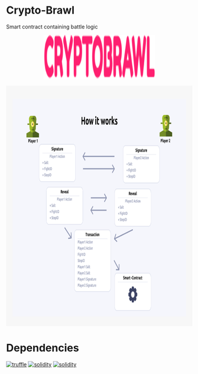 # Crypto-Brawl
Smart contract containing battle logic

<p align="center">
  <img width="300" height ="120"  alt="CryptoBrawl logo" src = "./assets/CRYPTOBRAWL.svg">
</p>

<p align="center">
  <img width="720" height ="650"  alt="How it Works" src = "./assets/scheme.png">
</p>


# Dependencies 
[![truffle](https://img.shields.io/badge/truffle-docs-orange.svg)](https://truffleframework.com/docs)
[![solidity](https://img.shields.io/badge/solidity-docs-red.svg)](https://solidity.readthedocs.io/en/develop/)
[![solidity](https://img.shields.io/badge/skale-docs-yellow.svg)](https://developers.skale.network/interchain-messaging-agent-code-samples)

